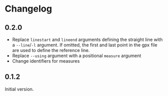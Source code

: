 # Changelog

## 0.2.0

 - Replace `linestart` and `lineend` arguments defining the straight line with a
   `--line`/`-l` argument. If omitted, the first and last point in the gpx file
   are used to define the reference line.
 - Replace `--using` argument with a positional `measure` argument
 - Change identifiers for measures

## 0.1.2

Initial version.


